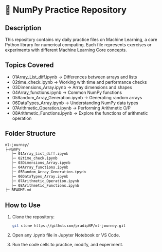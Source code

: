 # 📌 NumPy Practice Repository

## Description
This repository contains my daily practice files on Machine Learning, a core Python library for numerical computing. Each file represents exercises or experiments with different Machine Learning Core concepts.

## Topics Covered
- 01Array_List_diff.ipynb → Differences between arrays and lists  
- 02time_check.ipynb → Working with time and performance checks  
- 03Dimensions_Array.ipynb → Array dimensions and shapes  
- 04Array_functions.ipynb → Common NumPy functions  
- 05Random_Array_Generation.ipynb → Generating random arrays  
- 06DataTypes_Array.ipynb → Understanding NumPy data types
- 07Arithmetic_Operation.ipynb → Performing Arithmetic O/P
- 08Arithmetic_Functions.ipynb → Explore the functions of arithmetic operation

## Folder Structure
``` bash
ml-journey/
├─NumPy
   ├─ 01Array_List_diff.ipynb
   ├─ 02time_check.ipynb
   ├─ 03Dimensions_Array.ipynb
   ├─ 04Array_functions.ipynb
   ├─ 05Random_Array_Generation.ipynb
   ├─ 06DataTypes_Array.ipynb
   ├─ 07Arithmetic_Operation.ipynb
   ├─ 08Arithmetic_Functions.ipynb
├─ README.md
```


## How to Use
1. Clone the repository:  
   ```bash
   git clone https://github.com/pradipNP/ml-journey.git
2. Open any .ipynb file in Jupyter Notebook or VS Code.

3. Run the code cells to practice, modify, and experiment.
